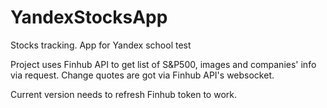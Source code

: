 # YandexStocksApp
Stocks tracking. App for Yandex school test

Project uses Finhub API to get list of S&P500, images and companies' info via request.
Change quotes are got via Finhub API's websocket.

Current version needs to refresh Finhub token to work.
